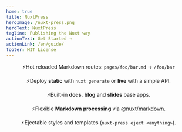 ```yaml
---
home: true
title: NuxtPress
heroImage: /nuxt-press.png
heroText: NuxtPress
tagline: Publishing the Nuxt way
actionText: Get Started →
actionLink: /en/guide/
footer: MIT License
---
```


<div style="margin: 0 auto; text-align: center; max-width: 700px;">

⚡Hot reloaded Markdown routes: `pages/foo/bar.md` → `/foo/bar`

⚡Deploy **static** with `nuxt generate` or **live** with a simple API.

⚡Built-in **docs**, **blog** and **slides** base apps.

⚡Flexible **Markdown processing** via [@nuxt/markdown][n-md].

⚡Ejectable styles and templates (`nuxt-press eject <anything>`).

[n-md]: https://github.com/nuxt/markdown

</div>
